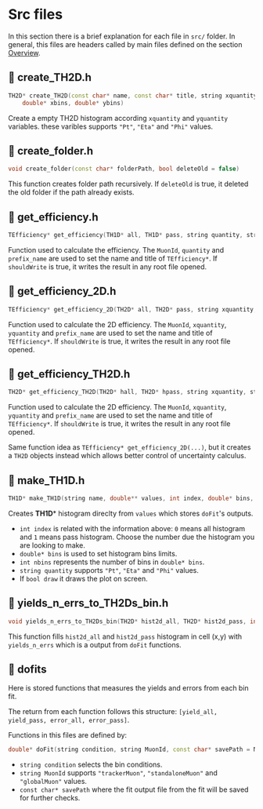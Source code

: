 # Src files

In this section there is a brief explanation for each file in `src/` folder. In general, this files are headers called by main files defined on the section [Overview](overview.md).

## 📄 create_TH2D.h

```cpp
TH2D* create_TH2D(const char* name, const char* title, string xquantity, string yquantity, int nbinsx, int nbinsy,
    double* xbins, double* ybins)
```

Create a empty TH2D histogram according `xquantity` and `yquantity` variables. these varibles supports `"Pt"`, `"Eta"` and `"Phi"` values.

## 📄 create_folder.h

```cpp
void create_folder(const char* folderPath, bool deleteOld = false)
```

This function creates folder path recursively. If `deleteOld` is true, it deleted the old folder if the path already exists.

## 📄 get_efficiency.h

```cpp
TEfficiency* get_efficiency(TH1D* all, TH1D* pass, string quantity, string MuonId, string prefix_name = "", bool shouldWrite = false)
```

Function used to calculate the efficiency. The `MuonId`, `quantity` and `prefix_name` are used to set the name and title of `TEfficiency*`. If `shouldWrite` is true, it writes the result in any root file opened.

## 📄 get_efficiency_2D.h

```cpp
TEfficiency* get_efficiency_2D(TH2D* all, TH2D* pass, string xquantity, string yquantity, string MuonId, string prefix_name = "", bool shouldWrite = false)
```

Function used to calculate the 2D efficiency. The `MuonId`, `xquantity`, `yquantity` and `prefix_name` are used to set the name and title of `TEfficiency*`. If `shouldWrite` is true, it writes the result in any root file opened.

## 📄 get_efficiency_TH2D.h

```cpp
TH2D* get_efficiency_TH2D(TH2D* hall, TH2D* hpass, string xquantity, string yquantity, string MuonId, string prefix_name = "")
```

Function used to calculate the 2D efficiency. The `MuonId`, `xquantity`, `yquantity` and `prefix_name` are used to set the name and title of `TEfficiency*`. If `shouldWrite` is true, it writes the result in any root file opened.

Same function idea as `TEfficiency* get_efficiency_2D(...)`, but it creates a `TH2D` objects instead which allows better control of uncertainty calculus.

## 📄 make_TH1D.h

```cpp
TH1D* make_TH1D(string name, double** values, int index, double* bins, int nbins, string quantity = "", bool draw = false)
```

Creates **TH1D*** histogram direclty from `values` which stores `doFit`'s outputs. 

* `int index` is related with the information above: `0` means all histogram and `1` means pass histogram. Choose the number due the histogram you are looking to make.
* `double* bins` is used to set histogram bins limits.
* `int nbins` represents the number of bins in `double* bins`.
* `string quantity` supports `"Pt"`, `"Eta"` and `"Phi"` values.
* If `bool draw` it draws the plot on screen.

## 📄 yields_n_errs_to_TH2Ds_bin.h

```cpp
void yields_n_errs_to_TH2Ds_bin(TH2D* hist2d_all, TH2D* hist2d_pass, int x, int y, double* yields_n_errs)
```

This function fills `hist2d_all` and `hist2d_pass` histogram in cell (x,y) with `yields_n_errs` which is a output from `doFit` functions.

## 📂 dofits

Here is stored functions that measures the yields and errors from each bin fit.

The return from each function follows this structure: `[yield_all, yield_pass, error_all, error_pass]`.

Functions in this files are defined by:

```cpp
double* doFit(string condition, string MuonId, const char* savePath = NULL)
```

* `string condition` selects the bin conditions.
* `string MuonId` supports `"trackerMuon"`, `"standaloneMuon"` and `"globalMuon"` values.
* `const char* savePath` where the fit output file from the fit will be saved for further checks.
